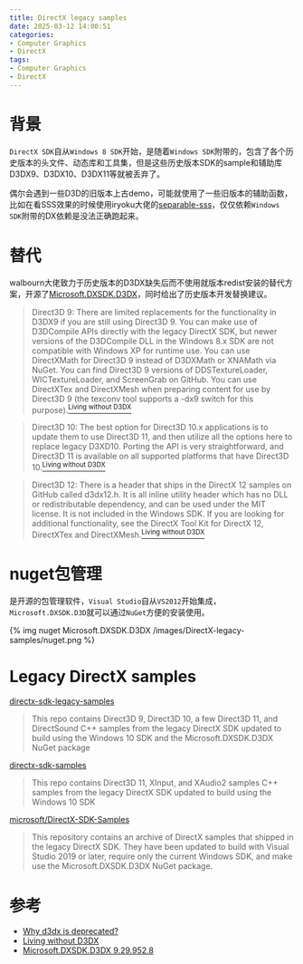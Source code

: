 ```yaml
---
title: DirectX legacy samples
date: 2025-03-12 14:00:51
categories:
- Computer Graphics
- DirectX
tags: 
- Computer Graphics
- DirectX
---
```


# 背景
`DirectX SDK`自从`Windows 8 SDK`开始，是随着`Windows SDK`附带的，包含了各个历史版本的头文件、动态库和工具集，但是这些历史版本SDK的sample和辅助库D3DX9、D3DX10、D3DX11等就被丢弃了。

偶尔会遇到一些D3D的旧版本上古demo，可能就使用了一些旧版本的辅助函数，比如在看SSS效果的时候使用iryoku大佬的[separable-sss](https://github.com/iryoku/separable-sss)，仅仅依赖`Windows SDK`附带的DX依赖是没法正确跑起来。

# 替代

walbourn大佬致力于历史版本的D3DX缺失后而不使用就版本redist安装的替代方案，开源了[Microsoft.DXSDK.D3DX](https://www.nuget.org/packages/Microsoft.DXSDK.D3DX)，同时给出了历史版本开发替换建议。

> Direct3D 9: There are limited replacements for the functionality in D3DX9 if you are still using Direct3D 9. You can make use of D3DCompile APIs directly with the legacy DirectX SDK, but newer versions of the D3DCompile DLL in the Windows 8.x SDK are not compatible with Windows XP for runtime use. You can use DirectXMath for Direct3D 9 instead of D3DXMath or XNAMath via NuGet. You can find Direct3D 9 versions of DDSTextureLoader, WICTextureLoader, and ScreenGrab on GitHub. You can use DirectXTex and DirectXMesh when preparing content for use by Direct3D 9 (the texconv tool supports a -dx9 switch for this purpose).[<sup>Living without D3DX</sup>](https://walbourn.github.io/living-without-d3dx/)

>Direct3D 10: The best option for Direct3D 10.x applications is to update them to use Direct3D 11, and then utilize all the options here to replace legacy D3XD10. Porting the API is very straightforward, and Direct3D 11 is available on all supported platforms that have Direct3D 10.[<sup>Living without D3DX</sup>](https://walbourn.github.io/living-without-d3dx/)

>Direct3D 12: There is a header that ships in the DirectX 12 samples on GitHub called d3dx12.h. It is all inline utility header which has no DLL or redistributable dependency, and can be used under the MIT license. It is not included in the Windows SDK. If you are looking for additional functionality, see the DirectX Tool Kit for DirectX 12, DirectXTex and DirectXMesh.[<sup>Living without D3DX</sup>](https://walbourn.github.io/living-without-d3dx/)

# nuget包管理

是开源的包管理软件，`Visual Studio`自从`VS2012`开始集成，`Microsoft.DXSDK.D3D`就可以通过`NuGet`方便的安装使用。
<!-- ![nuget Microsoft.DXSDK.D3DX](../images/2025-03-12-DirectX-legacy-samples/nuget.png) -->
{% img nuget Microsoft.DXSDK.D3DX /images/DirectX-legacy-samples/nuget.png %}

# Legacy DirectX samples

[directx-sdk-legacy-samples](https://github.com/walbourn/directx-sdk-legacy-samples)
> This repo contains Direct3D 9, Direct3D 10, a few Direct3D 11, and DirectSound C++ samples from the legacy DirectX SDK updated to build using the Windows 10 SDK and the Microsoft.DXSDK.D3DX NuGet package

[directx-sdk-samples](https://github.com/walbourn/directx-sdk-samples)
> This repo contains Direct3D 11, XInput, and XAudio2 samples C++ samples from the legacy DirectX SDK updated to build using the Windows 10 SDK

[microsoft/DirectX-SDK-Samples](https://github.com/microsoft/DirectX-SDK-Samples)
> This repository contains an archive of DirectX samples that shipped in the legacy DirectX SDK. They have been updated to build with Visual Studio 2019 or later, require only the current Windows SDK, and make use the Microsoft.DXSDK.D3DX NuGet package.

# 参考
- [Why d3dx is deprecated?](https://stackoverflow.com/questions/60874509/why-d3dx-is-deprecated)
- [Living without D3DX](https://walbourn.github.io/living-without-d3dx/)
- [Microsoft.DXSDK.D3DX 9.29.952.8](https://www.nuget.org/packages/Microsoft.DXSDK.D3DX)